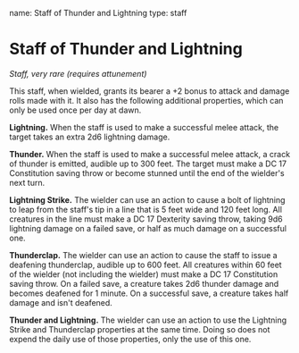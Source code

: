 name: Staff of Thunder and Lightning
type: staff

# Staff of Thunder and Lightning 
_Staff, very rare (requires attunement)_ 

This staff, when wielded, grants its bearer a +2 bonus to attack and damage rolls made with it. It also has the following additional properties, which can only be used once per day at dawn.

**Lightning.** When the staff is used to make a successful melee attack, the target takes an extra 2d6 lightning damage.

**Thunder.** When the staff is used to make a successful melee attack, a crack of thunder is emitted, audible up to 300 feet. The target must make a DC 17 Constitution saving throw or become stunned until the end of the wielder's next turn.

**Lightning Strike.** The wielder can use an action to cause a bolt of lightning to leap from the staff's tip in a line that is 5 feet wide and 120 feet long. All creatures in the line must make a DC 17 Dexterity saving throw, taking 9d6 lightning damage on a failed save, or half as much damage on a successful one.

**Thunderclap.** The wielder can use an action to cause the staff to issue a deafening thunderclap, audible up to 600 feet. All creatures within 60 feet of the wielder (not including the wielder) must make a DC 17 Constitution saving throw. On a failed save, a creature takes 2d6 thunder damage and becomes deafened for 1 minute. On a successful save, a creature takes half damage and isn't deafened.

**Thunder and Lightning.** The wielder can use an action to use the Lightning Strike and Thunderclap properties at the same time. Doing so does not expend the daily use of those properties, only the use of this one. 
